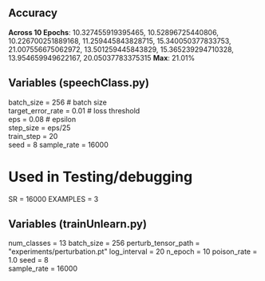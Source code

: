 ## Accuracy ##
**Across 10 Epochs**: 10.327455919395465, 10.52896725440806, 10.226700251889168, 11.259445843828715, 15.340050377833753, 21.007556675062972, 13.501259445843829, 15.365239294710328, 13.954659949622167, 20.05037783375315
**Max**: 21.01%  

## Variables (speechClass.py) ##
batch_size = 256            # batch size   
target_error_rate = 0.01    # loss threshold   
eps = 0.08                  # epsilon   
step_size = eps/25          
train_step = 20             
seed = 8
sample_rate = 16000

# Used in Testing/debugging
SR = 16000
EXAMPLES = 3
## Variables (trainUnlearn.py) ##
num_classes = 13 
batch_size = 256
perturb_tensor_path = "experiments/perturbation.pt"
log_interval = 20
n_epoch = 10
poison_rate = 1.0
seed = 8   
sample_rate = 16000
